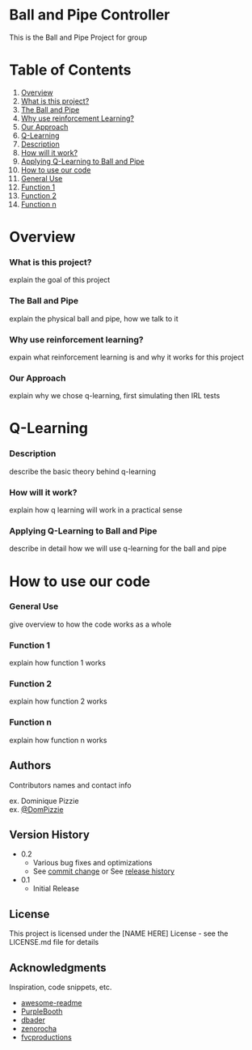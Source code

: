 # Ball and Pipe Controller

This is the Ball and Pipe Project for group <names>

# Table of Contents
   1. [ Overview ](#Overview)
   2. [ What is this project? ](#proj)
   3. [ The Ball and Pipe ](#BnP)
   4. [ Why use reinforcement Learning? ](#RL)
   5. [ Our Approach ](#approach)
   6. [ Q-Learning ](#QLearning)
   7. [ Description ](#Description)
   8. [ How will it work? ](#how)
   9. [ Applying Q-Learning to Ball and Pipe ](#applying)
   10. [ How to use our code ](#code)
   11. [ General Use ](#general)
   12. [ Function 1 ](#f1)
   13. [ Function 2 ](#f2)
   14. [ Function n ](#fn)

   
<a name="Overview"></a>
# Overview

<a name="proj"></a>
### What is this project?

explain the goal of this project

<a name="BnP"></a>
### The Ball and Pipe

explain the physical ball and pipe, how we talk to it

<a name="RL"></a>
### Why use reinforcement learning?

expain what reinforcement learning is and why it works for this project

<a name="approach"></a>
### Our Approach

explain why we chose q-learning, first simulating then IRL tests

   
<a name="QLearning"></a>
# Q-Learning

<a name="Description"></a>
### Description

   describe the basic theory behind q-learning

<a name="how"></a>
### How will it work?
   
   explain how q learning will work in a practical sense
   
<a name="applying"></a>
### Applying Q-Learning to Ball and Pipe
   
   describe in detail how we will use q-learning for the ball and pipe

<a name="code"></a>
# How to use our code
   
<a name="general"></a>
### General Use
   
   give overview to how the code works as a whole
 
<a name="f1"></a>
### Function 1
   
   explain how function 1 works
  
<a name="f2"></a>
### Function 2
   
   explain how function 2 works
  
<a name="fn"></a>
### Function n
   
   explain how function n works
   
   
   
   
   
## Authors

Contributors names and contact info

ex. Dominique Pizzie  
ex. [@DomPizzie](https://twitter.com/dompizzie)

## Version History

* 0.2
    * Various bug fixes and optimizations
    * See [commit change]() or See [release history]()
* 0.1
    * Initial Release

## License

This project is licensed under the [NAME HERE] License - see the LICENSE.md file for details

## Acknowledgments

Inspiration, code snippets, etc.
* [awesome-readme](https://github.com/matiassingers/awesome-readme)
* [PurpleBooth](https://gist.github.com/PurpleBooth/109311bb0361f32d87a2)
* [dbader](https://github.com/dbader/readme-template)
* [zenorocha](https://gist.github.com/zenorocha/4526327)
* [fvcproductions](https://gist.github.com/fvcproductions/1bfc2d4aecb01a834b46)
